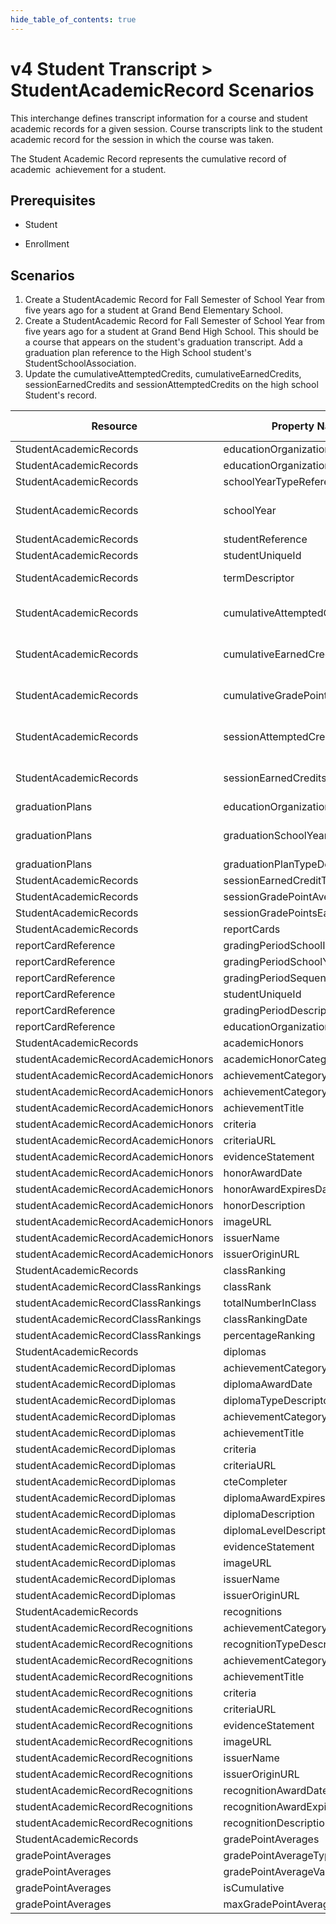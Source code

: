 ```yaml
---
hide_table_of_contents: true
---
```


# v4 Student Transcript > StudentAcademicRecord Scenarios

This interchange defines transcript information for a course and student
academic records for a given session. Course transcripts link to the student
academic record for the session in which the course was taken.

The Student Academic Record represents the cumulative record of academic
 achievement for a student.

## Prerequisites

* Student

* Enrollment

## Scenarios

1. Create a StudentAcademic Record for Fall Semester of School Year from five years
   ago for a student at Grand Bend Elementary School.
2. Create a StudentAcademic Record for Fall Semester of School Year from five years
   ago for a student at Grand Bend High School. This should be a course that appears on the student's graduation transcript. Add a graduation plan reference to the High School student's StudentSchoolAssociation.
3. Update the cumulativeAttemptedCredits, cumulativeEarnedCredits, sessionEarnedCredits
   and sessionAttemptedCredits on the high school Student's record.

| Resource                       | Property Name                  | Is Collection | Data Type                      | Required | Scenario 1: POST                 | Scenario 2: POST                   | Scenario 3: PUT                               |
| ------------------------------ | ------------------------------ | ------------- | ------------------------------ | -------- | -------------------------------- | ---------------------------------- | --------------------------------------------- |
| StudentAcademicRecords         | educationOrganizationReference | FALSE         | educationOrganizationReference | REQUIRED |                                  |                                    |                                               |
| StudentAcademicRecords         | educationOrganizationId        | FALSE         | integer                        | REQUIRED | 255901107                        | 255901001                          | 255901001                                     |
| StudentAcademicRecords         | schoolYearTypeReference        | FALSE         | schoolYearTypeReference        | REQUIRED |                                  |                                    |                                               |
| StudentAcademicRecords         | schoolYear                     | FALSE         | integer                        | REQUIRED | [School year five years ago]     | [School year five years ago]      | [Current School Year]                       |
| StudentAcademicRecords         | studentReference               | FALSE         | studentReference               | REQUIRED |                                  |                                    |                                               |
| StudentAcademicRecords         | studentUniqueId                | FALSE         | string                         | REQUIRED | 111111                           | 222222                             | 222222                                        |
| StudentAcademicRecords         | termDescriptor                 | FALSE         | string                         | REQUIRED | Fall Semester                    | Fall Semester                      | Fall Semester                                 |
| StudentAcademicRecords         | cumulativeAttemptedCredits     | FALSE         | decimal                        | REQUIRED | [System calculated value | 0]   | [System calculated value | 40]          | [Previous system calculated value + 3 | 43] |
| StudentAcademicRecords         | cumulativeEarnedCredits        | FALSE         | decimal                        | REQUIRED | [System calculated value | 0]   | [System calculated value | 38]          | [Previous system calculated value + 3 | 41] |
| StudentAcademicRecords         | cumulativeGradePointAverage    | FALSE         | decimal                        | REQUIRED |                                  | [System calculated value | 3.0]   | [System calculated value | 3.0]            |
| StudentAcademicRecords         | sessionAttemptedCredits        | FALSE         | decimal                        | REQUIRED |                                  | [System calculated value | 3]     | [Previous system calculated value + 3 | 6]  |
| StudentAcademicRecords         | sessionEarnedCredits           | FALSE         | decimal                        | REQUIRED |                                  | [System calculated value | 3]     | [Previous system calculated value + 3 | 6]  |
| graduationPlans                | educationOrganizationId        | FALSE         | integer                        | REQUIRED |                                  | 255901001                          |                                               |
| graduationPlans                | graduationSchoolYear           | FALSE         | integer                        | REQUIRED |                                  | [Current or future school year]   |                                               |
| graduationPlans                | graduationPlanTypeDescriptor   | FALSE         | graduationPlanTypeDescriptor   | REQUIRED |                                  | Recommended                        |                                               |
| StudentAcademicRecords         | sessionEarnedCreditTypeDescriptor | FALSE      | sessionEarnedCreditTypeDescriptor | OPTIONAL |                                  |                                    |                                               |
| StudentAcademicRecords         | sessionGradePointAverage       | FALSE         | decimal                        | OPTIONAL |                                  |                                    |                                               |
| StudentAcademicRecords         | sessionGradePointsEarned       | FALSE         | decimal                        | OPTIONAL |                                  |                                    |                                               |
| StudentAcademicRecords         | reportCards                    | TRUE          | studentAcademicRecordReportCard[] | OPTIONAL |                                  |                                    |                                               |
| reportCardReference            | gradingPeriodSchoolId          | FALSE         | integer                        | OPTIONAL |                                  |                                    |                                               |
| reportCardReference            | gradingPeriodSchoolYear        | FALSE         | integer                        | OPTIONAL |                                  |                                    |                                               |
| reportCardReference            | gradingPeriodSequence          | FALSE         | integer                        | OPTIONAL |                                  |                                    |                                               |
| reportCardReference            | studentUniqueId                | FALSE         | string                         | OPTIONAL |                                  |                                    |                                               |
| reportCardReference            | gradingPeriodDescriptor        | FALSE         | gradingPeriodDescriptor        | OPTIONAL |                                  |                                    |                                               |
| reportCardReference            | educationOrganizationId        | FALSE         | integer                        | OPTIONAL |                                  |                                    |                                               |
| StudentAcademicRecords         | academicHonors                 | TRUE          | studentAcademicRecordAcademicHonor[] | OPTIONAL |                                  |                                    |                                               |
| studentAcademicRecordAcademicHonors | academicHonorCategoryDescriptor | FALSE     | academicHonorCategoryDescriptor | OPTIONAL |                                  |                                    |                                               |
| studentAcademicRecordAcademicHonors | achievementCategoryDescriptor | FALSE      | achievementCategoryDescriptor  | OPTIONAL |                                  |                                    |                                               |
| studentAcademicRecordAcademicHonors | achievementCategorySystem     | FALSE      | string                         | OPTIONAL |                                  |                                    |                                               |
| studentAcademicRecordAcademicHonors | achievementTitle              | FALSE      | string                         | OPTIONAL |                                  |                                    |                                               |
| studentAcademicRecordAcademicHonors | criteria                      | FALSE      | string                         | OPTIONAL |                                  |                                    |                                               |
| studentAcademicRecordAcademicHonors | criteriaURL                   | FALSE      | string                         | OPTIONAL |                                  |                                    |                                               |
| studentAcademicRecordAcademicHonors | evidenceStatement             | FALSE      | string                         | OPTIONAL |                                  |                                    |                                               |
| studentAcademicRecordAcademicHonors | honorAwardDate                | FALSE      | date                           | OPTIONAL |                                  |                                    |                                               |
| studentAcademicRecordAcademicHonors | honorAwardExpiresDate         | FALSE      | date                           | OPTIONAL |                                  |                                    |                                               |
| studentAcademicRecordAcademicHonors | honorDescription              | FALSE      | string                         | OPTIONAL |                                  |                                    |                                               |
| studentAcademicRecordAcademicHonors | imageURL                      | FALSE      | string                         | OPTIONAL |                                  |                                    |                                               |
| studentAcademicRecordAcademicHonors | issuerName                    | FALSE      | string                         | OPTIONAL |                                  |                                    |                                               |
| studentAcademicRecordAcademicHonors | issuerOriginURL               | FALSE      | string                         | OPTIONAL |                                  |                                    |                                               |
| StudentAcademicRecords         | classRanking                   | FALSE         | studentAcademicRecordClassRanking | OPTIONAL |                                  |                                    |                                               |
| studentAcademicRecordClassRankings | classRank                     | FALSE      | string                         | OPTIONAL |                                  |                                    |                                               |
| studentAcademicRecordClassRankings | totalNumberInClass            | FALSE      | string                         | OPTIONAL |                                  |                                    |                                               |
| studentAcademicRecordClassRankings | classRankingDate              | FALSE      | date                           | OPTIONAL |                                  |                                    |                                               |
| studentAcademicRecordClassRankings | percentageRanking              | FALSE      | string                         | OPTIONAL |                                  |                                    |                                               |
| StudentAcademicRecords         | diplomas                       | TRUE          | studentAcademicRecordDiploma[] | OPTIONAL |                                  |                                    |                                               |
| studentAcademicRecordDiplomas  | achievementCategoryDescriptor   | FALSE      | achievementCategoryDescriptor  | OPTIONAL |                                  |                                    |                                               |
| studentAcademicRecordDiplomas  | diplomaAwardDate               | FALSE      | date                           | OPTIONAL |                                  |                                    |                                               |
| studentAcademicRecordDiplomas  | diplomaTypeDescriptor          | FALSE      | diplomaTypeDescriptor          | OPTIONAL |                                  |                                    |                                               |
| studentAcademicRecordDiplomas  | achievementCategorySystem      | FALSE      | string                         | OPTIONAL |                                  |                                    |                                               |
| studentAcademicRecordDiplomas  | achievementTitle               | FALSE      | string                         | OPTIONAL |                                  |                                    |                                               |
| studentAcademicRecordDiplomas  | criteria                       | FALSE      | string                         | OPTIONAL |                                  |                                    |                                               |
| studentAcademicRecordDiplomas  | criteriaURL                    | FALSE      | string                         | OPTIONAL |                                  |                                    |                                               |
| studentAcademicRecordDiplomas  | cteCompleter                  | FALSE         | boolean                        | OPTIONAL |                                  |                                    |                                               |
| studentAcademicRecordDiplomas  | diplomaAwardExpiresDate        | FALSE      | date                           | OPTIONAL |                                  |                                    |                                               |
| studentAcademicRecordDiplomas  | diplomaDescription             | FALSE      | string                         | OPTIONAL |                                  |                                    |                                               |
| studentAcademicRecordDiplomas  | diplomaLevelDescriptor         | FALSE      | diplomaLevelDescriptor         | OPTIONAL |                                  |                                    |                                               |
| studentAcademicRecordDiplomas  | evidenceStatement              | FALSE      | string                         | OPTIONAL |                                  |                                    |                                               |
| studentAcademicRecordDiplomas  | imageURL                       | FALSE      | string                         | OPTIONAL |                                  |                                    |                                               |
| studentAcademicRecordDiplomas  | issuerName                     | FALSE      | string                         | OPTIONAL |                                  |                                    |                                               |
| studentAcademicRecordDiplomas  | issuerOriginURL                | FALSE      | string                         | OPTIONAL |                                  |                                    |                                               |
| StudentAcademicRecords         | recognitions                   | TRUE          | studentAcademicRecordRecognition[] | OPTIONAL |                                  |                                    |                                               |
| studentAcademicRecordRecognitions | achievementCategoryDescriptor  | FALSE      | achievementCategoryDescriptor  | OPTIONAL |                                  |                                    |                                               |
| studentAcademicRecordRecognitions | recognitionTypeDescriptor      | FALSE      | recognitionTypeDescriptor      | OPTIONAL |                                  |                                    |                                               |
| studentAcademicRecordRecognitions | achievementCategorySystem      | FALSE      | string                         | OPTIONAL |                                  |                                    |                                               |
| studentAcademicRecordRecognitions | achievementTitle               | FALSE      | string                         | OPTIONAL |                                  |                                    |                                               |
| studentAcademicRecordRecognitions | criteria                       | FALSE      | string                         | OPTIONAL |                                  |                                    |                                               |
| studentAcademicRecordRecognitions | criteriaURL                    | FALSE      | string                         | OPTIONAL |                                  |                                    |                                               |
| studentAcademicRecordRecognitions | evidenceStatement              | FALSE      | string                         | OPTIONAL |                                  |                                    |                                               |
| studentAcademicRecordRecognitions | imageURL                       | FALSE      | string                         | OPTIONAL |                                  |                                    |                                               |
| studentAcademicRecordRecognitions | issuerName                     | FALSE      | string                         | OPTIONAL |                                  |                                    |                                               |
| studentAcademicRecordRecognitions | issuerOriginURL                | FALSE      | string                         | OPTIONAL |                                  |                                    |                                               |
| studentAcademicRecordRecognitions | recognitionAwardDate           | FALSE      | date                           | OPTIONAL |                                  |                                    |                                               |
| studentAcademicRecordRecognitions | recognitionAwardExpiresDate    | FALSE      | date                           | OPTIONAL |                                  |                                    |                                               |
| studentAcademicRecordRecognitions | recognitionDescription          | FALSE      | string                         | OPTIONAL |                                  |                                    |                                               |
| StudentAcademicRecords         | gradePointAverages             | TRUE          | gradePointAverages[]           | OPTIONAL |                                  |                                    |                                               |
| gradePointAverages             | gradePointAverageTypeDescriptor | FALSE         | gradePointAverageTypeDescriptor | OPTIONAL |                                  |                                    |                                               |
| gradePointAverages             | gradePointAverageValue         | FALSE         | decimal                        | OPTIONAL |                                  |                                    |                                               |
| gradePointAverages             | isCumulative                   | FALSE         | boolean                        | OPTIONAL |                                  |                                    |                                               |
| gradePointAverages             | maxGradePointAverageValue      | FALSE         | decimal                        | OPTIONAL |                                  |                                    |                                               |
